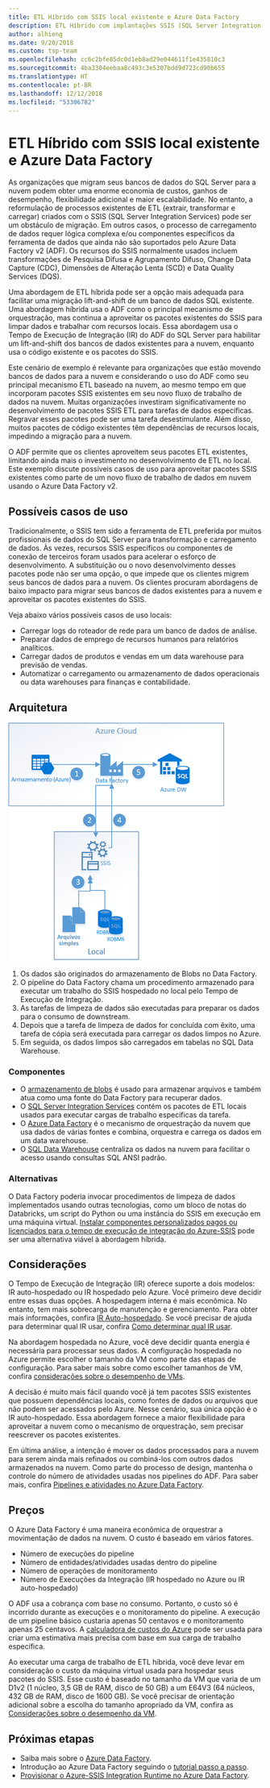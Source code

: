 ```yaml
---
title: ETL Híbrido com SSIS local existente e Azure Data Factory
description: ETL Híbrido com implantações SSIS (SQL Server Integration Services) locais existentes e Azure Data Factory
author: alhieng
ms.date: 9/20/2018
ms.custom: tsp-team
ms.openlocfilehash: cc6c2bfe85dc0d1eb8ad29e044611f1e435810c3
ms.sourcegitcommit: 4ba3304eebaa8c493c3e5307bdd9d723cd90b655
ms.translationtype: HT
ms.contentlocale: pt-BR
ms.lasthandoff: 12/12/2018
ms.locfileid: "53306782"
---
```

# <a name="hybrid-etl-with-existing-on-premises-ssis-and-azure-data-factory"></a>ETL Híbrido com SSIS local existente e Azure Data Factory

As organizações que migram seus bancos de dados do SQL Server para a nuvem podem obter uma enorme economia de custos, ganhos de desempenho, flexibilidade adicional e maior escalabilidade. No entanto, a reformulação de processos existentes de ETL (extrair, transformar e carregar) criados com o SSIS (SQL Server Integration Services) pode ser um obstáculo de migração. Em outros casos, o processo de carregamento de dados requer lógica complexa e/ou componentes específicos da ferramenta de dados que ainda não são suportados pelo Azure Data Factory v2 (ADF). Os recursos do SSIS normalmente usados incluem transformações de Pesquisa Difusa e Agrupamento Difuso, Change Data Capture (CDC), Dimensões de Alteração Lenta (SCD) e Data Quality Services (DQS).

Uma abordagem de ETL híbrida pode ser a opção mais adequada para facilitar uma migração lift-and-shift de um banco de dados SQL existente. Uma abordagem híbrida usa o ADF como o principal mecanismo de orquestração, mas continua a aproveitar os pacotes existentes do SSIS para limpar dados e trabalhar com recursos locais. Essa abordagem usa o Tempo de Execução de Integração (IR) do ADF do SQL Server para habilitar um lift-and-shift dos bancos de dados existentes para a nuvem, enquanto usa o código existente e os pacotes do SSIS.

Este cenário de exemplo é relevante para organizações que estão movendo bancos de dados para a nuvem e considerando o uso do ADF como seu principal mecanismo ETL baseado na nuvem, ao mesmo tempo em que incorporam pacotes SSIS existentes em seu novo fluxo de trabalho de dados na nuvem. Muitas organizações investiram significativamente no desenvolvimento de pacotes SSIS ETL para tarefas de dados específicas. Regravar esses pacotes pode ser uma tarefa desestimulante. Além disso, muitos pacotes de código existentes têm dependências de recursos locais, impedindo a migração para a nuvem.

O ADF permite que os clientes aproveitem seus pacotes ETL existentes, limitando ainda mais o investimento no desenvolvimento de ETL no local. Este exemplo discute possíveis casos de uso para aproveitar pacotes SSIS existentes como parte de um novo fluxo de trabalho de dados em nuvem usando o Azure Data Factory v2.

## <a name="potential-use-cases"></a>Possíveis casos de uso

Tradicionalmente, o SSIS tem sido a ferramenta de ETL preferida por muitos profissionais de dados do SQL Server para transformação e carregamento de dados. Às vezes, recursos SSIS específicos ou componentes de conexão de terceiros foram usados para acelerar o esforço de desenvolvimento. A substituição ou o novo desenvolvimento desses pacotes pode não ser uma opção, o que impede que os clientes migrem seus bancos de dados para a nuvem. Os clientes procuram abordagens de baixo impacto para migrar seus bancos de dados existentes para a nuvem e aproveitar os pacotes existentes do SSIS.

Veja abaixo vários possíveis casos de uso locais:

* Carregar logs do roteador de rede para um banco de dados de análise.
* Preparar dados de emprego de recursos humanos para relatórios analíticos.
* Carregar dados de produtos e vendas em um data warehouse para previsão de vendas.
* Automatizar o carregamento ou armazenamento de dados operacionais ou data warehouses para finanças e contabilidade.

## <a name="architecture"></a>Arquitetura

![Visão geral da arquitetura de um processo de ETL híbrido usando o Azure Data Factory][architecture-diagram]

1. Os dados são originados do armazenamento de Blobs no Data Factory.
2. O pipeline do Data Factory chama um procedimento armazenado para executar um trabalho do SSIS hospedado no local pelo Tempo de Execução de Integração.
3. As tarefas de limpeza de dados são executadas para preparar os dados para o consumo de downstream.
4. Depois que a tarefa de limpeza de dados for concluída com êxito, uma tarefa de cópia será executada para carregar os dados limpos no Azure.
5. Em seguida, os dados limpos são carregados em tabelas no SQL Data Warehouse.

### <a name="components"></a>Componentes

* O [armazenamento de blobs][docs-blob-storage] é usado para armazenar arquivos e também atua como uma fonte do Data Factory para recuperar dados.
* O [SQL Server Integration Services][docs-ssis] contém os pacotes de ETL locais usados para executar cargas de trabalho específicas da tarefa.
* O [Azure Data Factory][docs-data-factory] é o mecanismo de orquestração da nuvem que usa dados de várias fontes e combina, orquestra e carrega os dados em um data warehouse.
* O [SQL Data Warehouse][docs-sql-data-warehouse] centraliza os dados na nuvem para facilitar o acesso usando consultas SQL ANSI padrão.

### <a name="alternatives"></a>Alternativas

O Data Factory poderia invocar procedimentos de limpeza de dados implementados usando outras tecnologias, como um bloco de notas do Databricks, um script do Python ou uma instância do SSIS em execução em uma máquina virtual. [Instalar componentes personalizados pagos ou licenciados para o tempo de execução de integração do Azure-SSIS](/azure/data-factory/how-to-develop-azure-ssis-ir-licensed-components) pode ser uma alternativa viável à abordagem híbrida.

## <a name="considerations"></a>Considerações

O Tempo de Execução de Integração (IR) oferece suporte a dois modelos: IR auto-hospedado ou IR hospedado pelo Azure. Você primeiro deve decidir entre essas duas opções. A hospedagem interna é mais econômica. No entanto, tem mais sobrecarga de manutenção e gerenciamento. Para obter mais informações, confira [IR Auto-hospedado](/azure/data-factory/concepts-integration-runtime#self-hosted-integration-runtime). Se você precisar de ajuda para determinar qual IR usar, confira [Como determinar qual IR usar](/azure/data-factory/concepts-integration-runtime#determining-which-ir-to-use).

Na abordagem hospedada no Azure, você deve decidir quanta energia é necessária para processar seus dados. A configuração hospedada no Azure permite escolher o tamanho da VM como parte das etapas de configuração. Para saber mais sobre como escolher tamanhos de VM, confira [considerações sobre o desempenho de VMs](/azure/cloud-services/cloud-services-sizes-specs#performance-considerations).

A decisão é muito mais fácil quando você já tem pacotes SSIS existentes que possuem dependências locais, como fontes de dados ou arquivos que não podem ser acessados pelo Azure. Nesse cenário, sua única opção é o IR auto-hospedado. Essa abordagem fornece a maior flexibilidade para aproveitar a nuvem como o mecanismo de orquestração, sem precisar reescrever os pacotes existentes.

Em última análise, a intenção é mover os dados processados para a nuvem para serem ainda mais refinados ou combiná-los com outros dados armazenados na nuvem. Como parte do processo de design, mantenha o controle do número de atividades usadas nos pipelines do ADF. Para saber mais, confira [Pipelines e atividades no Azure Data Factory](/azure/data-factory/concepts-pipelines-activities).

## <a name="pricing"></a>Preços

O Azure Data Factory é uma maneira econômica de orquestrar a movimentação de dados na nuvem. O custo é baseado em vários fatores.

* Número de execuções do pipeline
* Número de entidades/atividades usadas dentro do pipeline
* Número de operações de monitoramento
* Número de Execuções da Integração (IR hospedado no Azure ou IR auto-hospedado)

O ADF usa a cobrança com base no consumo. Portanto, o custo só é incorrido durante as execuções e o monitoramento do pipeline. A execução de um pipeline básico custaria apenas 50 centavos e o monitoramento apenas 25 centavos. A [calculadora de custos do Azure](https://azure.microsoft.com/pricing/calculator/) pode ser usada para criar uma estimativa mais precisa com base em sua carga de trabalho específica.

Ao executar uma carga de trabalho de ETL híbrida, você deve levar em consideração o custo da máquina virtual usada para hospedar seus pacotes do SSIS. Esse custo é baseado no tamanho da VM que varia de um D1v2 (1 núcleo, 3,5 GB de RAM, disco de 50 GB) a um E64V3 (64 núcleos, 432 GB de RAM, disco de 1600 GB).  Se você precisar de orientação adicional sobre a escolha do tamanho apropriado da VM, confira as [Considerações sobre o desempenho da VM](/azure/cloud-services/cloud-services-sizes-specs#performance-considerations).

## <a name="next-steps"></a>Próximas etapas

* Saiba mais sobre o [Azure Data Factory](https://azure.microsoft.com/services/data-factory/).
* Introdução ao Azure Data Factory seguindo o [tutorial passo a passo](/azure/data-factory/#step-by-step-tutorials).
* [Provisionar o Azure-SSIS Integration Runtime no Azure Data Factory](/azure/data-factory/tutorial-deploy-ssis-packages-azure).

<!-- links -->
[architecture-diagram]: ./media/architecture-diagram-hybrid-etl-with-adf.png
[small-pricing]: https://azure.com/e/
[medium-pricing]: https://azure.com/e/
[large-pricing]: https://azure.com/e/
[availability]: /azure/architecture/checklist/availability
[resource-groups]: /azure/azure-resource-manager/resource-group-overview
[resiliency]: /azure/architecture/resiliency/
[security]: /azure/security/
[scalability]: /azure/architecture/checklist/scalability
[docs-blob-storage]: /azure/storage/blobs/
[docs-data-factory]: /azure/data-factory/introduction
[docs-resource-groups]: /azure/azure-resource-manager/resource-group-overview
[docs-ssis]: /sql/integration-services/sql-server-integration-services
[docs-sql-data-warehouse]: /azure/sql-data-warehouse/sql-data-warehouse-overview-what-is
